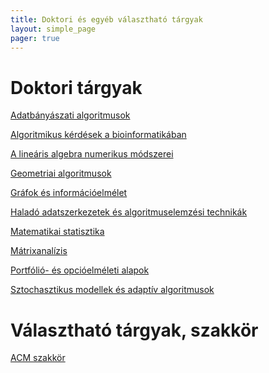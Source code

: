 ```yaml
---
title: Doktori és egyéb választható tárgyak
layout: simple_page 
pager: true 
---
```



Doktori tárgyak
=================

[Adatbányászati algoritmusok](https://portal.vik.bme.hu/kepzes/targyak/VISZD308/)

[Algoritmikus kérdések a bioinformatikában](https://portal.vik.bme.hu/kepzes/targyak/VISZD303/)

[A lineáris algebra numerikus módszerei](http://cs.bme.hu/lanm/)

[Geometriai algoritmusok](http://www.renyi.hu/~geza/geoalg/)

[Gráfok és információelmélet](https://portal.vik.bme.hu/kepzes/targyak/VIMAD056/)

[Haladó adatszerkezetek és algoritmuselemzési technikák](http://www.cs.bme.hu/haladoadat/)

[Matematikai statisztika](https://portal.vik.bme.hu/kepzes/targyak/VISZD302/)

[Mátrixanalízis](http://cs.bme.hu/~friedl/matrix/)

[Portfólió- és opcióelméleti alapok](https://portal.vik.bme.hu/kepzes/targyak/VISZD307/)

[Sztochasztikus modellek és adaptív algoritmusok](https://portal.vik.bme.hu/kepzes/targyak/VISZDV06/)

Választható tárgyak, szakkör
===========================

[ACM szakkör](http://cs.bme.hu/acm/) 
